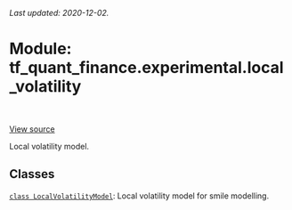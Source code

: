 <!--
This file is generated by a tool. Do not edit directly.
For open-source contributions the docs will be updated automatically.
-->

*Last updated: 2020-12-02.*

<div itemscope itemtype="http://developers.google.com/ReferenceObject">
<meta itemprop="name" content="tf_quant_finance.experimental.local_volatility" />
<meta itemprop="path" content="Stable" />
</div>

# Module: tf_quant_finance.experimental.local_volatility

<!-- Insert buttons and diff -->

<table class="tfo-notebook-buttons tfo-api" align="left">
</table>

<a target="_blank" href="https://github.com/google/tf-quant-finance/blob/master/tf_quant_finance/experimental/local_volatility/__init__.py">View source</a>



Local volatility model.



## Classes

[`class LocalVolatilityModel`](../../tf_quant_finance/experimental/local_volatility/LocalVolatilityModel.md): Local volatility model for smile modelling.

